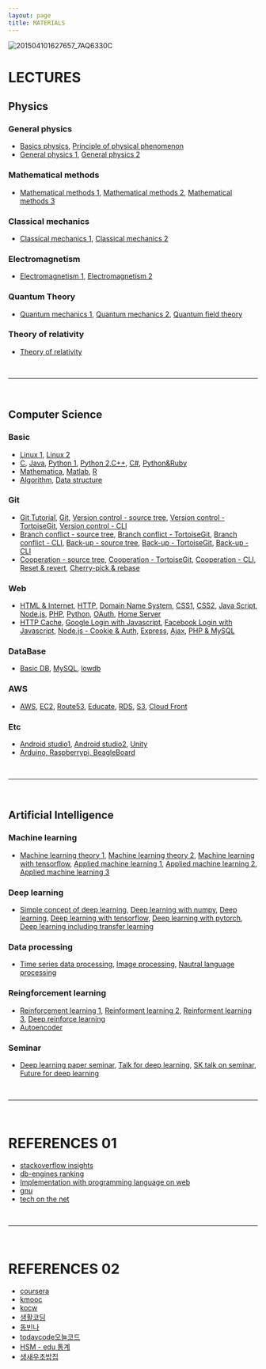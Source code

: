 ```yaml
---
layout: page
title: MATERIALS
---
```




![201504101627657_7AQ6330C](https://user-images.githubusercontent.com/52376448/64490143-18d3bb00-d295-11e9-9ada-3333b6ca079e.jpg)

# LECTURES

## Physics

### General physics

- <a href='https://www.youtube.com/channel/UCmgRYMK5d65PbjN8qkjAUBA/playlists' target="_blank">Basics physics</a>, <a href='https://www.youtube.com/playlist?list=PL9A47564559299240&feature=plcp' target="_blank">Principle of physical phenomenon</a>
- <a href='https://www.youtube.com/playlist?list=PL64B5F3F1CE0810A7&feature=plcp' target="_blank">General physics 1</a>, <a href='https://www.youtube.com/playlist?list=PL4D242F3BA8DD1153&feature=plcp' target="_blank">General physics 2</a>

### Mathematical methods

- <a href='https://www.youtube.com/playlist?list=PLF2319B301C23A64D&feature=plpp' target="_blank">Mathematical methods 1</a>, <a href='https://www.youtube.com/playlist?list=PLSN_PltQeOyhynRBr2oYjq7Ts4c2C3LMH' target="_blank">Mathematical methods 2</a>, <a href='https://www.youtube.com/playlist?list=PLFD724D6F9BC133E6&feature=plcp' target="_blank">Mathematical methods 3</a>

### Classical mechanics

- <a href='https://www.youtube.com/playlist?list=PL64B5F3F1CE0810A7&feature=plcp' target="_blank">Classical mechanics 1</a>, <a href='https://www.youtube.com/playlist?list=PL4D242F3BA8DD1153&feature=plcp' target="_blank">Classical mechanics 2</a>

### Electromagnetism

- <a href='https://www.youtube.com/playlist?list=PLSN_PltQeOygYMgaiszAPg-_W783IDYqc' target="_blank">Electromagnetism 1</a>, <a href='https://www.youtube.com/playlist?list=PLSN_PltQeOyhmU0BxXcav7zxfTSB3VcB_' target="_blank">Electromagnetism 2</a>

### Quantum Theory

- <a href='https://www.youtube.com/playlist?list=PLSN_PltQeOyj8D9X90HncuOrjyNdqp4wD' target="_blank">Quantum mechanics 1</a>, <a href='https://www.youtube.com/playlist?list=PLSN_PltQeOyhV9W-c7VvhwkTx9LuYqy9l' target="_blank">Quantum mechanics 2</a>, <a href='https://www.youtube.com/playlist?list=PLSN_PltQeOyj47rUKiSLjpQ_mVrhWAhJ9' target="_blank">Quantum field theory</a>

### Theory of relativity

- <a href='https://www.youtube.com/playlist?list=PLx9iooiAr6WHa8sHIV1ORPJSj4JFWoF2X' target="_blank">Theory of relativity</a>


<br>

<hr class='division4'>

<br>

## Computer Science

### Basic

- <a href='https://www.youtube.com/playlist?list=PLuHgQVnccGMBT57a9dvEtd6OuWpugF9SH' target="_blank">Linux 1</a>, <a href="https://www.youtube.com/playlist?list=PLq8wAnVUcTFU9zLWK-dHWrvTJ0PF8Y0Sf" target="_blank">Linux 2</a>
- <a href='https://www.youtube.com/playlist?list=PLRx0vPvlEmdDNHeulKC6JM25MmZVS_3nT' target="_blank">C</a>, <a href='https://www.youtube.com/playlist?list=PLRx0vPvlEmdBjfCADjCc41aD4G0bmdl4R' target="_blank">Java</a>, <a href='https://www.youtube.com/playlist?list=PLGPF8gvWLYyontH0PECIUFFUdvATXWQEL' target="_blank">Python 1</a>, <a href='https://www.youtube.com/playlist?list=PLa9dKeCAyr7iWPMclcDxbnlTjQ2vjdIDD' target="_blank">Python 2</a>,<a href='' target="_blank">C++</a>, <a href='' target="_blank">C#</a>, <a href='https://www.youtube.com/playlist?list=PLuHgQVnccGMA0lO0qip6Phh6UL73TS0es' target="_blank">Python&Ruby</a>
- <a href='https://www.youtube.com/playlist?list=PLU53e7oUT8pEbDM9pq_KiIjWwH0Y_-h4W' target="_blank">Mathematica</a>, <a href='' target="_blank">Matlab</a>, <a href='https://www.youtube.com/playlist?list=PLSEvxm6HLvZnH71B0UEWwEuUjKcAahYaz' target="_blank">R</a>
- <a href='https://www.youtube.com/playlist?list=PLRx0vPvlEmdDHxCvAQS1_6XV4deOwfVrz' target="_blank">Algorithm</a>, <a href='https://www.youtube.com/playlist?list=PLuHgQVnccGMDsWOOn_P0EmAWB8DArS3Fk' target="_blank">Data structure</a>

### Git

- <a href='https://www.youtube.com/playlist?list=PLRx0vPvlEmdD5FLIdwTM4mKBgyjv4no81' target="_blank">Git Tutorial</a>, <a href='https://www.youtube.com/playlist?list=PLuHgQVnccGMCNJESahrVV-uYGMNYK_vMf' target="_blank">Git</a>, <a href='https://www.youtube.com/playlist?list=PLuHgQVnccGMCejd1l8C8oyZSYQDtkMRAg' target="_blank">Version control - source tree</a>, <a href='https://www.youtube.com/playlist?list=PLuHgQVnccGMAJNEeZuqT0equeiO19Rnb8' target="_blank">Version control - TortoiseGit</a>, <a href='https://www.youtube.com/playlist?list=PLuHgQVnccGMATJK16UJ9Fjay0ozrSZKiI' target="_blank">Version control - CLI</a>
- <a href='https://www.youtube.com/playlist?list=PLuHgQVnccGMCWlMygyYg9XjCIjESUbW4b' target="_blank">Branch conflict - source tree</a>, <a href='https://www.youtube.com/playlist?list=PLuHgQVnccGMDGeVxPyzqs3_Gl-PY8hZu_' target="_blank">Branch conflict - TortoiseGit</a>, <a href='https://www.youtube.com/playlist?list=PLuHgQVnccGMDU5eAzOz2dZ9KXJF6dkNg3' target="_blank">Branch conflict - CLI</a>, <a href='https://www.youtube.com/playlist?list=PLuHgQVnccGMDjSIM2YwqKB2NLX2DF98CZ' target="_blank">Back-up - source tree</a>, <a href='https://www.youtube.com/playlist?list=PLuHgQVnccGMA-hn2E3T7_WVC5iEQ-wotv' target="_blank">Back-up - TortoiseGit</a>, <a href='https://www.youtube.com/playlist?list=PLuHgQVnccGMBJr3eVXGvYHDvGNcogEy7v' target="_blank">Back-up - CLI</a>
- <a href='https://www.youtube.com/playlist?list=PLuHgQVnccGMCeAdpRidv18VRVS8mqzFdS' target="_blank">Cooperation - source tree</a>, <a href='https://www.youtube.com/playlist?list=PLuHgQVnccGMD5s1GzHB2FlZKLOUS5TeRp' target="_blank">Cooperation - TortoiseGit</a>, <a href='https://www.youtube.com/playlist?list=PLuHgQVnccGMA4LgLoH07e7uEbRbi92Dd2' target="_blank">Cooperation - CLI</a>, <a href='https://www.youtube.com/playlist?list=PLuHgQVnccGMAvTJlPGzizAkyqXfZ9IyY8' target="_blank">Reset & revert</a>, <a href='https://www.youtube.com/playlist?list=PLuHgQVnccGMAb_nOiego7BqfKTRcXsUrB' target="_blank">Cherry-pick & rebase</a>

### Web

- <a href='https://www.youtube.com/playlist?list=PLuHgQVnccGMDZP7FJ_ZsUrdCGH68ppvPb' target="_blank">HTML & Internet</a>, <a href='https://www.youtube.com/playlist?list=PLuHgQVnccGMBd-v_DjNm61EBaDpYZSV1Z' target="_blank">HTTP</a>, <a href='https://www.youtube.com/playlist?list=PLuHgQVnccGMCI75J-rC8yZSVGZq3gYsFp' target="_blank">Domain Name System</a>, <a href='https://www.youtube.com/playlist?list=PLuHgQVnccGMAnWgUYiAW2cTzSBywFO75B' target="_blank">CSS1</a>, <a href='https://www.youtube.com/playlist?list=PLuHgQVnccGMDaVaBmkX0qfB45R_bYrV62' target="_blank">CSS2</a>, <a href='https://www.youtube.com/playlist?list=PLuHgQVnccGMBB348PWRN0fREzYcYgFybf' target="_blank">Java Script</a>, <a href='https://www.youtube.com/playlist?list=PLuHgQVnccGMA9QQX5wqj6ThK7t2tsGxjm' target="_blank">Node.js<a>, <a href='https://www.youtube.com/playlist?list=PLuHgQVnccGMAMMNByX8Bf1BkVrShBhj1I' target="_blank">PHP</a>, <a href='https://www.youtube.com/playlist?list=PLuHgQVnccGMDMxfZEpLbzHPZUEwObEaZq' target="_blank">Python</a>, <a href='https://www.youtube.com/playlist?list=PLuHgQVnccGMA4guyznDlykFJh28_R08Q-' target="_blank">OAuth</a>, <a href='https://www.youtube.com/playlist?list=PLuHgQVnccGMA52uRBmSwqcvtI5IMoFclJ' target="_blank">Home Server</a>
- <a href='https://www.youtube.com/playlist?list=PLuHgQVnccGMAM6VAWEKtaUnvzePCxnUVo' target="_blank">HTTP Cache</a>, <a href='https://www.youtube.com/playlist?list=PLuHgQVnccGMDIS9KwExvFLTJDGKRDb77R' target="_blank">Google Login with Javascript</a>, <a href='https://www.youtube.com/playlist?list=PLuHgQVnccGMDCFBNG3boPfI_g_9tleMvA' target="_blank">Facebook Login with Javascript</a>, <a href='https://www.youtube.com/playlist?list=PLuHgQVnccGMDo8561VLWTZox8Zs3K7K_m' target="_blank">Node.js - Cookie & Auth</a>, <a href='https://www.youtube.com/playlist?list=PLuHgQVnccGMAGOQu8CBDO9hn-FXFmm4Wp' target="_blank">Express</a>, <a href='https://www.youtube.com/playlist?list=PLuHgQVnccGMA9-1PvblBehoGg7Pu1lg6q' target="_blank">Ajax</a>, <a href='https://www.youtube.com/playlist?list=PLuHgQVnccGMA5836CvWfieEQy0T0ov6Jh' target="_blank">PHP & MySQL</a>
  
### DataBase

- <a href='https://www.youtube.com/playlist?list=PLuHgQVnccGMBe0848t2_ZUgFNJdanOA_I' target="_blank">Basic DB</a>, <a href='https://www.youtube.com/playlist?list=PLuHgQVnccGMCgrP_9HL3dAcvdt8qOZxjW' target="_blank">MySQL</a>, <a href='https://www.youtube.com/playlist?list=PLuHgQVnccGMBy7UdMzqj-YsyaM1Gc7SQT' target="_blank">lowdb</a>

### AWS
- <a href='https://www.youtube.com/playlist?list=PLuHgQVnccGMDNWIEgnXjaZ3jgbIo5zQGi' target="_blank">AWS</a>, <a href='https://www.youtube.com/playlist?list=PLuHgQVnccGMC5AYnBg8ffg5utOLwEj4fZ' target="_blank">EC2</a>, <a href='https://www.youtube.com/playlist?list=PLuHgQVnccGMCas8a4f0uIg5X4uERoG6gb' target="_blank">Route53</a>, <a href='https://www.youtube.com/playlist?list=PLuHgQVnccGMAp9YSO2J5VBWLJewTPn_0_' target="_blank">Educate</a>, <a href='https://www.youtube.com/playlist?list=PLuHgQVnccGMBtHZf9Nt1SSlANoRi5cbOw' target="_blank">RDS</a>, <a href='https://www.youtube.com/playlist?list=PLuHgQVnccGMCFHj64mNZxlbeNWOYUpua4' target="_blank">S3</a>, <a href='https://www.youtube.com/playlist?list=PLuHgQVnccGMDMQ1my6bVT-BPoo0LvnQMa' target="_blank">Cloud Front</a>

### Etc
- <a href='https://www.youtube.com/playlist?list=PLRx0vPvlEmdB6sCgj_jubp8KPb1ni0VOC' target="_blank">Android studio1</a>, <a href='https://www.youtube.com/playlist?list=PLRx0vPvlEmdD862e43ADbvDeGPUZKDuqL' target="_blank">Android studio2</a>, <a href='https://www.youtube.com/playlist?list=PLRx0vPvlEmdAfwnKLSdcKUCwZHWcv1aVc' target="_blank">Unity</a>
- <a href='https://www.youtube.com/playlist?list=PLf8roV9OYDiHCOrnXIlbrzbeQ0pJsaH8v' target="_blank">Arduino, Raspberrypi, BeagleBoard</a>


<br>

<hr class='division4'>

<br>

## Artificial Intelligence

### Machine learning

- <a href='https://www.youtube.com/playlist?list=PLbhbGI_ppZISMV4tAWHlytBqNq1-lb8bz' target="_blank">Machine learning theory 1</a>, <a href='https://www.youtube.com/playlist?list=PLbhbGI_ppZIRPeAjprW9u9A46IJlGFdLn' target="_blank">Machine learning theory 2</a>, <a href='https://www.youtube.com/playlist?list=PLRx0vPvlEmdAbnmLH9yh03cw9UQU_o7PO' target="_blank">Machine learning with tensorflow</a>, <a href='https://www.youtube.com/playlist?list=PLBXuLgInP-5m_vn9ycXHRl7hlsd1huqmS' target="_blank">Applied machine learning 1</a>, <a href='https://www.youtube.com/playlist?list=PLVNY1HnUlO241gILgQloWAs0xrrkqQfKe' target="_blank">Applied machine learning 2</a>, <a href='https://www.youtube.com/playlist?list=PL-xmlFOn6TULrmwkXjRCDAas0ixd_NtyK' target="_blank">Applied machine learning 3</a>

### Deep learning

- <a href='https://www.youtube.com/playlist?list=PLIsZjwy2fs1-5czElfcOe16dGGGBQ6PUM' target="_blank">Simple concept of deep learning</a>, <a href='https://www.youtube.com/watch?v=-JWv0ed9R5g&list=PLsS-TVNjbU7clDOjpAZKud3uG8APHDq_M&index=2&t=0s' target="_blank">Deep learning with numpy</a>, <a href='https://www.youtube.com/playlist?list=PLlMkM4tgfjnLSOjrEJN31gZATbcj_MpUm' target="_blank">Deep learning</a>, <a href='https://www.youtube.com/playlist?list=PLQ28Nx3M4Jrguyuwg4xe9d9t2XE639e5C' target="_blank">Deep learning with tensorflow</a>, <a href='https://www.youtube.com/watch?v=7eldOrjQVi0&list=PLQ28Nx3M4JrhkqBVIXg-i5_CVVoS1UzAv' target="_blank">Deep learning with pytorch</a>, <a href='https://www.youtube.com/playlist?list=PLS8gIc2q83OjStGjdTF2LZtc0vefCAbnX' target="_blank">Deep learning including transfer learning</a>

### Data processing

- <a href='https://www.youtube.com/playlist?list=PLxmi9rDs4EYo65U39vp_Y_J7AJh43cCC_' target="_blank">Time series data processing</a>, <a href='https://www.youtube.com/playlist?list=PL1Kb3QTCLIVtyOuMgyVgT-OeW0PYXl3j5' target="_blank">Image processing</a>, <a href='https://www.youtube.com/playlist?list=PLVNY1HnUlO26qqZznHVWAqjS1fWw0zqnT' target="_blank">Nautral language processing</a>

### Reingforcement learning

- <a href='https://www.youtube.com/playlist?list=PLlMkM4tgfjnKsCWav-Z2F-MMFRx-2gMGG' target="_blank">Reinforcement learning 1</a>, <a href='https://www.youtube.com/playlist?list=PLXziV1DL41ognSWZBuRNigZWdezlisyic' target="_blank">Reinforment learning 2</a>, <a href='https://www.youtube.com/playlist?list=PLpRS2w0xWHTcTZyyX8LMmtbcMXpd3s4TU' target="_blank">Reinforment learning 3</a>, <a href='https://www.youtube.com/playlist?list=PLpRS2w0xWHTcxz2Oj8yVOKrJJBiPCpl-a' target="_blank">Deep reinforce learning</a>
- <a href='https://www.youtube.com/playlist?list=PLCsGBQ3i2iIWOssGekIwgic0DxmDA9-ya' target="_blank">Autoencoder</a>

### Seminar

- <a href='https://www.youtube.com/playlist?list=PLlMkM4tgfjnJhhd4wn5aj8fVTYJwIpWkS' target="_blank">Deep learning paper seminar</a>, <a href='https://www.youtube.com/playlist?list=PL0oFI08O71gKEXITQ7OG2SCCXkrtid7Fq' target="_blank">Talk for deep learning</a>, <a href='https://www.youtube.com/playlist?list=PLhGeMZBOfrVxy65faz3tsoixEJforU2e-' target="_blank">SK talk on seminar</a>, <a href='https://www.youtube.com/playlist?list=PLPZxAIaT7oTjX6FtwoOylYjiOTsb8HXje' target="_blank">Future for deep learning</a>



<br>

<hr class='division2'>

<br>

# REFERENCES 01


- <a href="https://insights.stackoverflow.com/" target="_blank">stackoverflow insights</a>
- <a href="https://db-engines.com/en/ranking" target="_blank">db-engines ranking</a>
- <a href="https://repl.it/" target="_blank">Implementation with programming language on web</a>
- <a href="http://www.gnu.org/home.en.html" target="_blank">gnu</a>
- <a href="https://www.techonthenet.com/index.php" target="_blank">tech on the net</a>

<br>

<hr class='division4'>

<br>

# REFERENCES 02

- <a href="https://www.coursera.org/" target="_blank">coursera</a>
- <a href="http://www.kmooc.kr/" target="_blank">kmooc</a>
- <a href="http://www.kocw.net/home/index.do" target="_blank">kocw</a>
- <a href="https://www.youtube.com/user/egoing2/playlists" target="_blank">생활코딩</a>
- <a href="https://www.youtube.com/channel/UChflhu32f5EUHlY7_SetNWw/playlists" target="_blank">동빈나</a>
- <a href="https://www.youtube.com/channel/UCLR3sD0KB_dWpvcsrLP0aUg/playlists" target="_blank">todaycode오늘코드</a>
- <a href="https://www.youtube.com/channel/UCVrs4KiLQz_gvVWWK1pKR1g/playlists" target="_blank">HSM - edu 통계</a>
- <a href="https://freshrimpsushi.tistory.com/" target="_blank">생새우초밥집</a>
